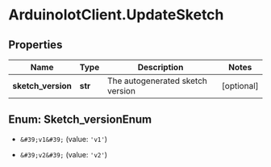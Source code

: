# ArduinoIotClient.UpdateSketch

## Properties

Name | Type | Description | Notes
------------ | ------------- | ------------- | -------------
**sketch_version** | **str** | The autogenerated sketch version | [optional] 



## Enum: Sketch_versionEnum


* `&#39;v1&#39;` (value: `'v1'`)

* `&#39;v2&#39;` (value: `'v2'`)





